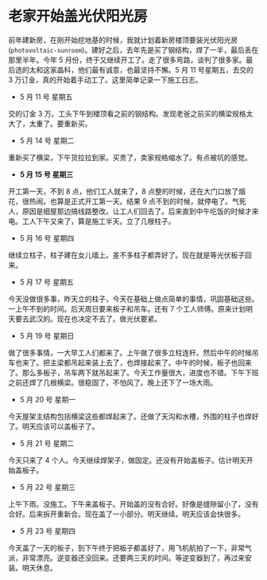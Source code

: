 # 老家开始盖光伏阳光房

前年建新房，在刚开始挖地基的时候，我就计划着新房楼顶要装光伏阳光房(`photovoltaic-sunroom`)。建好之后，去年先是买了钢结构，焊了一半，最后丢在那里半年。今年 5 月份，终于又继续开工了。走了很多弯路，谈判了很多家。最后选的太和这家晶科，他们最有诚意，也最坚持不懈。5 月 11 号星期五，去交的 3 万订金，真的开始着手动工了。这里简单记录一下施工日志。

- 5 月 11 号 星期五

交的订金 3 万。工头下午到楼顶看之前的钢结构。发现老爸之前买的横梁规格太大了，太重了。要重新买。

- 5 月 14 号 星期二

重新买了横梁，下午货拉拉到家。买贵了，卖家规格缩水了。有点被坑的感觉。

- **5 月 15 号 星期三**

开工第一天，不到 8 点，他们工人就来了，8 点整的时候，还在大门口放了烟花，很热闹。也算是正式开工第一天。结果 9 点不到的时候，就停电了。气死人，原因是细屋那边搞线路整改。让工人们回去了。后来直到中午吃饭的时候才来电。工人下午又来了，算是施工半天。立了几根柱子。

- 5 月 16 号 星期四

继续立柱子，柱子建在女儿墙上。差不多柱子都弄好了。现在就是等光伏板子回来。

- 5 月 17 号 星期五

今天没做很多事，昨天立的柱子，今天在基础上做点简单的事情，巩固基础这些。一上午不到的时间。后天周日要来板子和吊车。还有 7 个工人师傅。原来计划明天要去武汉的。现在也决定不去了。做光伏要紧。

- 5 月 19 号 星期日

做了很多事情，一大早工人们都来了。上午做了很多立柱连杆。然后中午的时候吊车也来了。把主梁都吊起来装上去了，也焊接起来了。中午的时候，板子也回来了。那么多板子，吊车两下就吊起来了。今天工作量很大，进度也不错。下午下班之前还焊了几根横梁。很稳固了，不怕风了。晚上还下了一场大雨。

- 5 月 20 号 星期一

今天屋架主结构包括横梁这些都焊起来了。还做了天沟和水槽，外围的柱子也焊好了。明天应该可以盖板子了。

- 5 月 21 号 星期二

今天只来了 4 个人。今天继续焊架子，做固定。还没有开始盖板子。估计明天开始盖板子。

- 5 月 22 号 星期三

上午下雨。没施工。下午来盖板子。开始盖的没有合好。好像是缝隙留小了，没有合好。后来拆开重新合。现在盖了一小部分。明天继续。明天应该会快很多。

- 5 月 23 号 星期四

今天盖了一天的板子，到下午终于把板子都盖好了，用飞机航拍了一下，非常气派，非常漂亮。逆变器还没回来。还要两三天的时间。等逆变器到了，再过来安装。明天休息。
